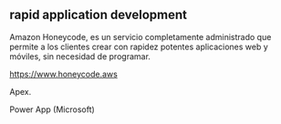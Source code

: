 ##  rapid application development
   
Amazon Honeycode, es un servicio completamente administrado que permite a los clientes crear con rapidez potentes aplicaciones web y móviles, sin necesidad de programar.

https://www.honeycode.aws


Apex.

Power App (Microsoft)

